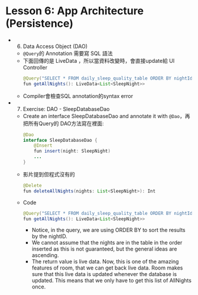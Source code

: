 # Lesson 6: App Architecture (Persistence)

* 6. Data Access Object (DAO)
    * `@Query`的 Annotation 需要寫 SQL 語法
    * 下面回傳的是 LiveData ，所以當資料改變時，會直接update給 UI Controller
        ```java kotlin
        @Query("SELECT * FROM daily_sleep_quality_table ORDER BY nightId DESC")
        fun getAllNights(): LiveData<List<SleepNight>>
        ```
    * Compiler會檢查SQL annotation的syntax error

* 7. Exercise: DAO - SleepDatabaseDao
    * Create an interface SleepDatabaseDao and annotate it with `@Dao`，再把所有Query的 DAO方法寫在裡面:
        ```java kotlin
        @Dao
        interface SleepDatabaseDao {
            @Insert
            fun insert(night: SleepNight)
            ...
        }
        ```
    * 影片提到但程式沒有的
        ```java kotlin
        @Delete
        fun deleteAllNights(nights: List<SleepNight>): Int
        ```
    * Code
        ```java kotlin
        @Query("SELECT * FROM daily_sleep_quality_table ORDER BY nightId DESC")
        fun getAllNights(): LiveData<List<SleepNight>>
        ```
        * Notice, in the query, we are using ORDER BY to sort the results by the nightID.
        * We cannot assume that the nights are in the table in the order inserted as this is not guaranteed, but the general ideas are ascending.
        * The return value is live data. Now, this is one of the amazing features of room, that we can get back live data. Room makes sure that this live data is updated whenever the database is updated. This means that we only have to get this list of AllNights once.